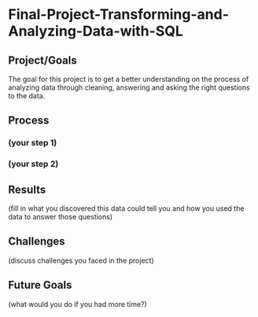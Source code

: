 # Final-Project-Transforming-and-Analyzing-Data-with-SQL

## Project/Goals
The goal for this project is to get a better understanding on the process of analyzing data through cleaning, answering and asking the right questions to the data.

## Process
### (your step 1)
### (your step 2)

## Results
(fill in what you discovered this data could tell you and how you used the data to answer those questions)

## Challenges 
(discuss challenges you faced in the project)

## Future Goals
(what would you do if you had more time?)
